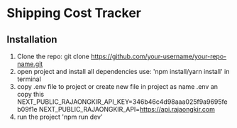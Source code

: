# Shipping Cost Tracker
## Installation
1. Clone the repo:
   git clone https://github.com/your-username/your-repo-name.git
2. open project and install all dependencies use: 'npm install/yarn install' in terminal
3. copy .env file to project or create new file in project as name .env an copy this
    NEXT_PUBLIC_RAJAONGKIR_API_KEY=346b46c4d98aaa025f9a9695feb09f1e
    NEXT_PUBLIC_RAJAONGKIR_API=https://api.rajaongkir.com
4. run the project 'npm run dev'


